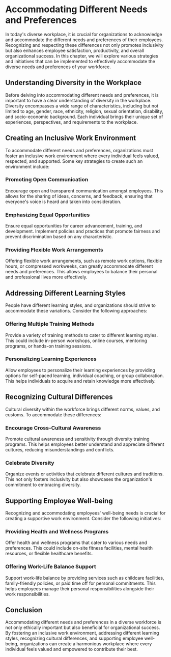 Accommodating Different Needs and Preferences
========================================================

In today's diverse workplace, it is crucial for organizations to acknowledge and accommodate the different needs and preferences of their employees. Recognizing and respecting these differences not only promotes inclusivity but also enhances employee satisfaction, productivity, and overall organizational success. In this chapter, we will explore various strategies and initiatives that can be implemented to effectively accommodate the diverse needs and preferences of your workforce.

Understanding Diversity in the Workplace
----------------------------------------

Before delving into accommodating different needs and preferences, it is important to have a clear understanding of diversity in the workplace. Diversity encompasses a wide range of characteristics, including but not limited to age, gender, race, ethnicity, religion, sexual orientation, disability, and socio-economic background. Each individual brings their unique set of experiences, perspectives, and requirements to the workplace.

Creating an Inclusive Work Environment
--------------------------------------

To accommodate different needs and preferences, organizations must foster an inclusive work environment where every individual feels valued, respected, and supported. Some key strategies to create such an environment include:

### Promoting Open Communication

Encourage open and transparent communication amongst employees. This allows for the sharing of ideas, concerns, and feedback, ensuring that everyone's voice is heard and taken into consideration.

### Emphasizing Equal Opportunities

Ensure equal opportunities for career advancement, training, and development. Implement policies and practices that promote fairness and prevent discrimination based on any characteristic.

### Providing Flexible Work Arrangements

Offering flexible work arrangements, such as remote work options, flexible hours, or compressed workweeks, can greatly accommodate different needs and preferences. This allows employees to balance their personal and professional lives more effectively.

Addressing Different Learning Styles
------------------------------------

People have different learning styles, and organizations should strive to accommodate these variations. Consider the following approaches:

### Offering Multiple Training Methods

Provide a variety of training methods to cater to different learning styles. This could include in-person workshops, online courses, mentoring programs, or hands-on training sessions.

### Personalizing Learning Experiences

Allow employees to personalize their learning experiences by providing options for self-paced learning, individual coaching, or group collaboration. This helps individuals to acquire and retain knowledge more effectively.

Recognizing Cultural Differences
--------------------------------

Cultural diversity within the workforce brings different norms, values, and customs. To accommodate these differences:

### Encourage Cross-Cultural Awareness

Promote cultural awareness and sensitivity through diversity training programs. This helps employees better understand and appreciate different cultures, reducing misunderstandings and conflicts.

### Celebrate Diversity

Organize events or activities that celebrate different cultures and traditions. This not only fosters inclusivity but also showcases the organization's commitment to embracing diversity.

Supporting Employee Well-being
------------------------------

Recognizing and accommodating employees' well-being needs is crucial for creating a supportive work environment. Consider the following initiatives:

### Providing Health and Wellness Programs

Offer health and wellness programs that cater to various needs and preferences. This could include on-site fitness facilities, mental health resources, or flexible healthcare benefits.

### Offering Work-Life Balance Support

Support work-life balance by providing services such as childcare facilities, family-friendly policies, or paid time off for personal commitments. This helps employees manage their personal responsibilities alongside their work responsibilities.

Conclusion
----------

Accommodating different needs and preferences in a diverse workforce is not only ethically important but also beneficial for organizational success. By fostering an inclusive work environment, addressing different learning styles, recognizing cultural differences, and supporting employee well-being, organizations can create a harmonious workplace where every individual feels valued and empowered to contribute their best.

